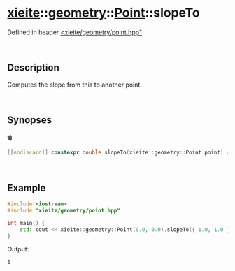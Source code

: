 # [xieite](../../../../../xieite.md)\:\:[geometry](../../../../../geometry.md)\:\:[Point](../../../point.md)\:\:slopeTo
Defined in header [<xieite/geometry/point.hpp"](../../../../../../include/xieite/geometry/point.hpp)

&nbsp;

## Description
Computes the slope from this to another point.

&nbsp;

## Synopses
#### 1)
```cpp
[[nodiscard]] constexpr double slopeTo(xieite::geometry::Point point) const noexcept;
```

&nbsp;

## Example
```cpp
#include <iostream>
#include "xieite/geometry/point.hpp"

int main() {
    std::cout << xieite::geometry::Point(0.0, 0.0).slopeTo({ 1.0, 1.0 }) << '\n';
}
```
Output:
```
1
```
